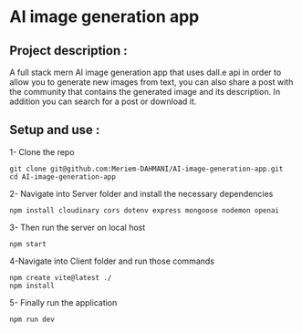 # AI image generation app
 ## Project description : 
A full stack mern AI image generation app that uses dall.e api in order to allow you to generate new images from text, you can also share a post with the community that contains the generated image and its description. In addition you can search for a post or download it.

## Setup and use :
1- Clone the repo
```
git clone git@github.com:Meriem-DAHMANI/AI-image-generation-app.git
cd AI-image-generation-app
```
2- Navigate into Server folder and install the necessary dependencies 
```
npm install cloudinary cors dotenv express mongoose nodemon openai 
```
3- Then run the server on local host 
```
npm start
```
4-Navigate into Client folder and run those commands
```
npm create vite@latest ./
npm install
```
5- Finally run the application
```
npm run dev
```
